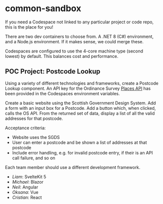 # common-sandbox
If you need a Codespace not linked to any particular project or code repo, this is the place for you!

There are two dev containers to choose from. A .NET 8 (C#) environment, and a Node.js environment. If it makes sense, we could merge these.

Codespaces are configured to use the 4-core machine type (second lowest) by default. This balances cost and performance.


## POC Project: Postcode Lookup

Using a variety of different technologies and frameworks, create a Postcode Lookup component. An API key for the Ordinance Survey [Places API](https://osdatahub.os.uk/docs/places/overview) has been provided in the Codespaces environment variables.

Create a basic website using the Scottish Government Design System. Add a form with an input box for a Postcode. Add a button which, when clicked, calls the OS API. From the returned set of data, display a list of all the valid addresses for that postcode.

Acceptance criteria:

- Website uses the SGDS
- User can enter a postcode and be shown a list of addresses at that postcode
- Include error handling, e.g. for invalid postcode entry, if their is an API call failure, and so on

Each team member should use a different development framework.

- *Liam*: SvelteKit 5
- *Michael*: Blazor
- *Neil*: Angular
- *Oksana*: Vue
- *Cristian*: React

